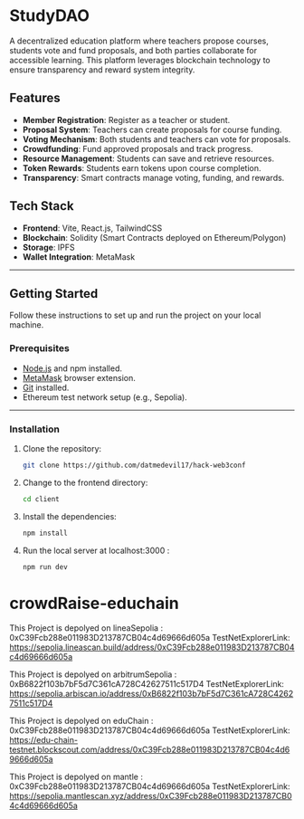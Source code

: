 # StudyDAO

A decentralized education platform where teachers propose courses, students vote and fund proposals, and both parties collaborate for accessible learning. This platform leverages blockchain technology to ensure transparency and reward system integrity.

## Features

- **Member Registration**: Register as a teacher or student.
- **Proposal System**: Teachers can create proposals for course funding.
- **Voting Mechanism**: Both students and teachers can vote for proposals.
- **Crowdfunding**: Fund approved proposals and track progress.
- **Resource Management**: Students can save and retrieve resources.
- **Token Rewards**: Students earn tokens upon course completion.
- **Transparency**: Smart contracts manage voting, funding, and rewards.

## Tech Stack

- **Frontend**: Vite, React.js, TailwindCSS
- **Blockchain**: Solidity (Smart Contracts deployed on Ethereum/Polygon)
- **Storage**: IPFS
- **Wallet Integration**: MetaMask

---

## Getting Started

Follow these instructions to set up and run the project on your local machine.

### Prerequisites

- [Node.js](https://nodejs.org/) and npm installed.
- [MetaMask](https://metamask.io/) browser extension.
- [Git](https://git-scm.com/) installed.
- Ethereum test network setup (e.g., Sepolia).

---

### Installation

1. Clone the repository:
   ```bash
   git clone https://github.com/datmedevil17/hack-web3conf
2. Change to the frontend directory:
   ```bash
   cd client
3. Install the dependencies:
   ```bash
   npm install
4. Run the local server at localhost:3000 :
   ```bash
   npm run dev

# crowdRaise-educhain
This Project is depolyed on lineaSepolia : 0xC39Fcb288e011983D213787CB04c4d69666d605a
TestNetExplorerLink: https://sepolia.lineascan.build/address/0xC39Fcb288e011983D213787CB04c4d69666d605a

This Project is depolyed on arbitrumSepolia : 0xB6822f103b7bF5d7C361cA728C42627511c517D4
TestNetExplorerLink: https://sepolia.arbiscan.io/address/0xB6822f103b7bF5d7C361cA728C42627511c517D4

This Project is depolyed on eduChain : 0xC39Fcb288e011983D213787CB04c4d69666d605a
TestNetExplorerLink: https://edu-chain-testnet.blockscout.com/address/0xC39Fcb288e011983D213787CB04c4d69666d605a

This Project is depolyed on mantle : 0xC39Fcb288e011983D213787CB04c4d69666d605a
TestNetExplorerLink: https://sepolia.mantlescan.xyz/address/0xC39Fcb288e011983D213787CB04c4d69666d605a


